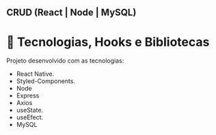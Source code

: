 ## CRUD (React | Node | MySQL)
# 🚀 Tecnologias, Hooks e Bibliotecas
Projeto desenvolvido com as tecnologias:
- React Native.
- Styled-Components.
- Node
- Express
- Axios
- useState.
- useEfect.
- MySQL

